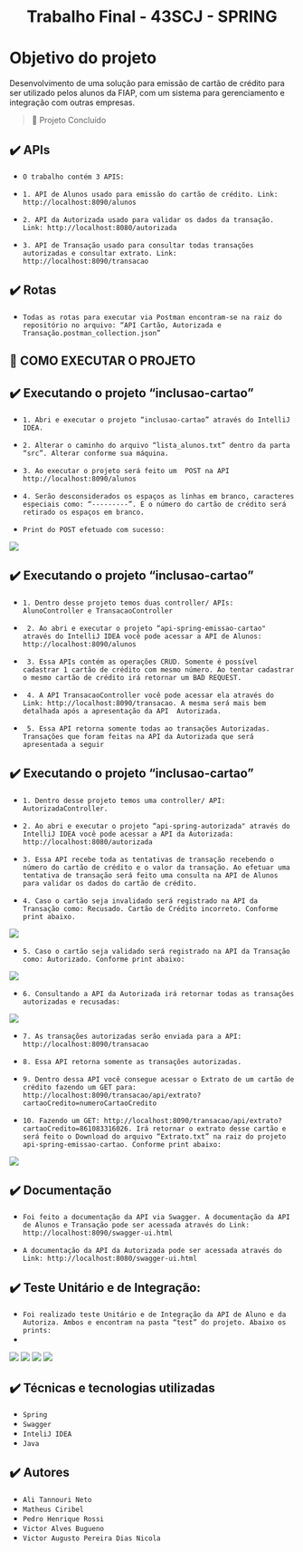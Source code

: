 # <h1 align="center"> Trabalho Final - 43SCJ - SPRING  </h1>

# Objetivo do projeto

Desenvolvimento de uma solução para emissão de cartão de crédito para ser utilizado pelos alunos da FIAP, com um sistema para gerenciamento e integração com outras empresas.

> :construction: Projeto Concluído

## ✔️ APIs

  - ``O trabalho contém 3 APIS:``

  - ``1. API de Alunos usado para emissão do cartão de crédito. Link: http://localhost:8090/alunos``

  - ``2. API da Autorizada usado para validar os dados da transação. Link: http://localhost:8080/autorizada`` 

  - ``3. API de Transação usado para consultar todas transações autorizadas e consultar extrato. Link: http://localhost:8090/transacao``  

## ✔️ Rotas

   - ``Todas as rotas para executar via Postman encontram-se na raiz do repositório no arquivo: “API Cartão, Autorizada e Transação.postman_collection.json”`` 

## 🔨 COMO EXECUTAR O PROJETO
   
## ✔️ Executando o projeto “inclusao-cartao” 

 - ``1. Abri e executar o projeto “inclusao-cartao” através do IntelliJ IDEA.``

 - ``2. Alterar o caminho do arquivo “lista_alunos.txt” dentro da parta “src”. Alterar conforme sua máquina.``

 - ``3. Ao executar o projeto será feito um  POST na API http://localhost:8090/alunos``

 - ``4. Serão desconsiderados os espaços as linhas em branco, caracteres especiais como: “---------”. E o número do cartão de crédito será retirado os espaços em branco.``
  
 - ``Print do POST efetuado com sucesso:``
 <img src="https://github.com/victordias25/trabalho-spring-43scj/blob/main/img/1.PNG">
  
 ## ✔️ Executando o projeto “inclusao-cartao” 
 
  - ``1. Dentro desse projeto temos duas controller/ APIs: AlunoController e TransacaoController``

 - `` 2. Ao abri e executar o projeto “api-spring-emissao-cartao" através do IntelliJ IDEA você pode acessar a API de Alunos: http://localhost:8090/alunos``

 - `` 3. Essa APIs contém as operações CRUD. Somente é possível cadastrar 1 cartão de crédito com mesmo número. Ao tentar cadastrar o mesmo cartão de crédito irá retornar um BAD REQUEST.``

 - `` 4. A API TransacaoController você pode acessar ela através do Link: http://localhost:8090/transacao. A mesma será mais bem detalhada após a apresentação da API  Autorizada.``

 - `` 5. Essa API retorna somente todas ao transações Autorizadas. Transações que foram feitas na API da Autorizada que será apresentada a seguir``
 
  ## ✔️ Executando o projeto “inclusao-cartao”
  
  - ``1. Dentro desse projeto temos uma controller/ API: AutorizadaController.`` 

  - ``2. Ao abri e executar o projeto “api-spring-autorizada" através do IntelliJ IDEA você pode acessar a API da Autorizada: http://localhost:8080/autorizada``  

  - ``3. Essa API recebe toda as tentativas de transação recebendo o número do cartão de crédito e o valor da transação. Ao efetuar uma tentativa de transação será feito uma consulta na API de Alunos para validar os dados do cartão de crédito.``  

  - ``4. Caso o cartão seja invalidado será registrado na API da Transação como: Recusado. Cartão de Crédito incorreto. Conforme print abaixo.`` 
  <img src="https://github.com/victordias25/trabalho-spring-43scj/blob/main/img/2.PNG">

  - ``5. Caso o cartão seja validado será registrado na API da Transação como: Autorizado. Conforme print abaixo:``
  <img src="https://github.com/victordias25/trabalho-spring-43scj/blob/main/img/3.PNG">
   
   - ``6. Consultando a API da Autorizada irá retornar todas as transações autorizadas e recusadas:`` 
   <img src="https://github.com/victordias25/trabalho-spring-43scj/blob/main/img/4.PNG">

   - ``7. As transações autorizadas serão enviada para a API: http://localhost:8090/transacao``   

   - ``8. Essa API retorna somente as transações autorizadas.`` 

   - ``9. Dentro dessa API você consegue acessar o Extrato de um cartão de crédito fazendo um GET para: http://localhost:8090/transacao/api/extrato?cartaoCredito=numeroCartaoCredito``   

   - ``10. Fazendo um GET: http://localhost:8090/transacao/api/extrato?cartaoCredito=861083316026. Irá retornar o extrato desse cartão e será feito o Download do arquivo “Extrato.txt” na raiz do projeto api-spring-emissao-cartao. Conforme print abaixo:`` 
   <img src="https://github.com/victordias25/trabalho-spring-43scj/blob/main/img/5.PNG">

## ✔️ Documentação

- ``Foi feito a documentação da API via Swagger. A documentação da API de Alunos e Transação pode ser acessada através do Link: http://localhost:8090/swagger-ui.html`` 

- ``A documentação da API da Autorizada pode ser acessada através do Link: http://localhost:8080/swagger-ui.html`` 

## ✔️ Teste Unitário e de Integração: 

- ``Foi realizado teste Unitário e de Integração da API de Aluno e da Autoriza. Ambos e encontram na pasta “test” do projeto. Abaixo os prints:``
-
<img src="https://github.com/victordias25/trabalho-spring-43scj/blob/main/img/6.PNG">
<img src="https://github.com/victordias25/trabalho-spring-43scj/blob/main/img/7.PNG">
<img src="https://github.com/victordias25/trabalho-spring-43scj/blob/main/img/8.PNG">
<img src="https://github.com/victordias25/trabalho-spring-43scj/blob/main/img/9.PNG">

## ✔️ Técnicas e tecnologias utilizadas

- ``Spring``
- ``Swagger``
- ``InteliJ IDEA``
- ``Java``

## ✔️ Autores
- ``Ali Tannouri Neto``
- ``Matheus Ciribel``
- ``Pedro Henrique Rossi``
- ``Victor Alves Bugueno``
- ``Victor Augusto Pereira Dias Nicola``

